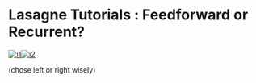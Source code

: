 # Lasagne Tutorials : Feedforward or Recurrent?


[![i1][feedforward]](feedforward_lasagne_mnist_tutorial.md)[![i2][recurrent]](recurrent_lasagne.md)


(chose left or right wisely)

[feedforward]: http://s12.postimg.org/fravrskql/HE_pasta_plus_pizza_thinkstock_jpg_rend_sni18col.jpg
[recurrent]: http://s24.postimg.org/ptxkbawhx/HE_pasta_plus_pizza_thinkstock_jpg_rend_sni18col.jpg
